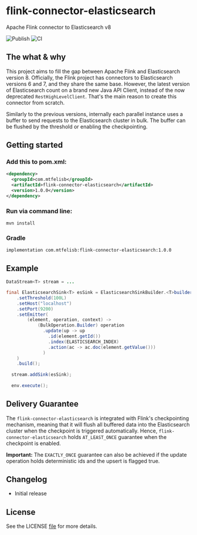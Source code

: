 # flink-connector-elasticsearch
Apache Flink connector to Elasticsearch v8

![Publish](https://github.com/mtfelisb/flink-connector-elasticsearch/workflows/Publish/badge.svg)
![CI](https://github.com/mtfelisb/flink-connector-elasticsearch/workflows/CI/badge.svg)

## The what & why
This project aims to fill the gap between Apache Flink and Elasticsearch version 8. Officially, the Flink project has connectors to Elasticsearch versions 6 and 7, and they share the same base. However, the latest version of Elasticsearch count on a brand new Java API Client, instead of the now deprecated `RestHighLevelClient`. That's the main reason to create this connector from scratch.

Similarly to the previous versions, internally each parallel instance uses a buffer to send requests to the Elasticsearch cluster in bulk. The buffer can be flushed by the threshold or enabling the checkpointing.

## Getting started

### Add this to pom.xml:

```xml
<dependency>
  <groupId>com.mtfelisb</groupId>
  <artifactId>flink-connector-elasticsearch</artifactId>
  <version>1.0.0</version>
</dependency>

```

### Run via command line:

```
mvn install
```

### Gradle
```
implementation com.mtfelisb:flink-connector-elasticsearch:1.0.0
```

## Example

```java
DataStream<T> stream = ...

final ElasticsearchSink<T> esSink = ElasticsearchSinkBuilder.<T>builder()
    .setThreshold(100L)
    .setHost("localhost")
    .setPort(9200)
    .setEmitter(
        (element, operation, context) ->
            (BulkOperation.Builder) operation
              .update(up -> up
                .id(element.getId())
                .index(ELASTICSEARCH_INDEX)
                .action(ac -> ac.doc(element.getValue()))
              )
    )
    .build();
    
  stream.addSink(esSink);
  
  env.execute();
```

## Delivery Guarantee
The `flink-connector-elasticsearch` is integrated with Flink's checkpointing mechanism, meaning that it will flush all buffered data into the Elasticsearch cluster when the checkpoint is triggered automatically. Hence, `flink-connector-elasticsearch` holds `AT_LEAST_ONCE` guarantee when the checkpoint is enabled.

**Important:** The `EXACTLY_ONCE` guarantee can also be achieved if the update operation holds deterministic ids and the upsert is flagged true.

## Changelog
- Initial release

## License
See the LICENSE [file](https://github.com/mtfelisb/flink-connector-elasticsearch/blob/main/LICENSE) for more details.
